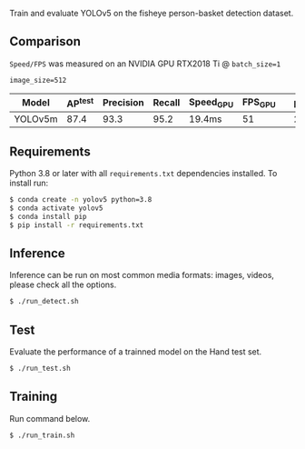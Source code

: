

Train and evaluate YOLOv5 on the fisheye person-basket detection dataset.

## Comparison

`Speed/FPS` was measured on an NVIDIA GPU RTX2018 Ti @ `batch_size=1`

`image_size=512`

| Model | AP<sup>test</sup> | Precision| Recall | Speed<sub>GPU</sub> | FPS<sub>GPU</sub> || params | FLOPS |
|---------- |------ |------ |------ | -------- | ------| ------ |------  |  :------: |
| YOLOv5m | 87.4     | 93.3   | 95.2    | 19.4ms     | 51     || 21.8M  | 39.4B


## Requirements

Python 3.8 or later with all `requirements.txt` dependencies installed. To install run:
```bash
$ conda create -n yolov5 python=3.8
$ conda activate yolov5
$ conda install pip
$ pip install -r requirements.txt
```

## Inference

Inference can be run on most common media formats: images, videos, please check all the options.
```bash
$ ./run_detect.sh
```

## Test

Evaluate the performance of a trainned model on the Hand test set.
```bash
$ ./run_test.sh
```

## Training

Run command below.
```bash
$ ./run_train.sh                                   
```
